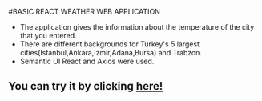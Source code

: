#BASIC REACT WEATHER WEB APPLICATION

* The application gives the information about the temperature of the city that you entered.
* There are different backgrounds for Turkey's 5 largest cities(Istanbul,Ankara,Izmir,Adana,Bursa) and Trabzon.
* Semantic UI React and Axios were used.

## You can try it by clicking [here!](https://fatihbahadir.github.io/react-weather-app/)
